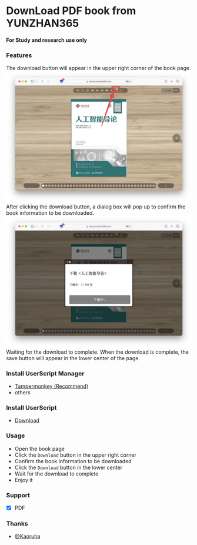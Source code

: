 # DownLoad PDF book from YUNZHAN365
#### For Study and research use only

### Features
The download button will appear in the upper right corner of the book page.
![Download Button](./assests/download-button.png)
After clicking the download button, a dialog box will pop up to confirm the book information to be downloaded.
![Downloading Dialog](./assests/downloading-dialog.png)
Waiting for the download to complete. When the download is complete, the save button will appear in the lower center of the page.


### Install UserScript Manager
- [Tampermonkey (Recommend)](https://www.tampermonkey.net/)
- others

### Install UserScript
- [Download](https://greasyfork.org/scripts/483545)

### Usage
- Open the book page
- Click the `Download` button in the upper right corner
- Confirm the book information to be downloaded
- Click the `Download` button in the lower center
- Wait for the download to complete
- Enjoy it

### Support
- [x] PDF

### Thanks
- [@Kaoruha](https://github.com/Kaoruha)
